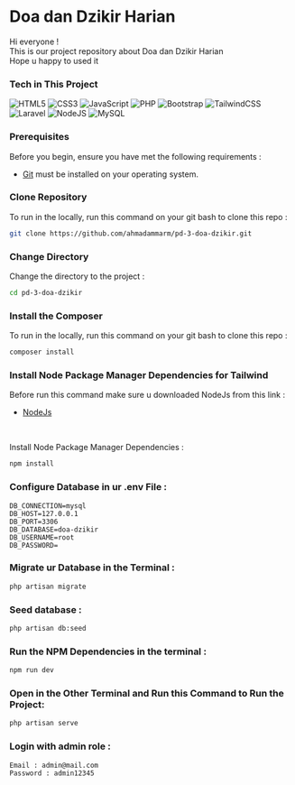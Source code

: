 # Doa dan Dzikir Harian
<p>Hi everyone ! <br>
This is our project repository about Doa dan Dzikir Harian <br>
Hope u happy to used it</p>

### Tech in This Project

![HTML5](https://img.shields.io/badge/html5-%23E34F26.svg?style=for-the-badge&logo=html5&logoColor=white) ![CSS3](https://img.shields.io/badge/css3-%231572B6.svg?style=for-the-badge&logo=css3&logoColor=white) ![JavaScript](https://img.shields.io/badge/javascript-%23323330.svg?style=for-the-badge&logo=javascript&logoColor=%23F7DF1E) ![PHP](https://img.shields.io/badge/php-%23777BB4.svg?style=for-the-badge&logo=php&logoColor=white) ![Bootstrap](https://img.shields.io/badge/bootstrap-%23563D7C.svg?style=for-the-badge&logo=bootstrap&logoColor=white) ![TailwindCSS](https://img.shields.io/badge/tailwindcss-%2338B2AC.svg?style=for-the-badge&logo=tailwind-css&logoColor=white) ![Laravel](https://img.shields.io/badge/laravel-%23FF2D20.svg?style=for-the-badge&logo=laravel&logoColor=white) ![NodeJS](https://img.shields.io/badge/node.js-6DA55F?style=for-the-badge&logo=node.js&logoColor=white)
![MySQL](https://img.shields.io/badge/mysql-%2300f.svg?style=for-the-badge&logo=mysql&logoColor=white)



<!-- Proudly created with GPRM ( https://gprm.itsvg.in ) -->
### Prerequisites
Before you begin, ensure you have met the following requirements :

* [Git](https://git-scm.com/downloads "Download Git") must be installed on your operating system.

### Clone Repository
To run in the locally, run this command on your git bash to clone this repo :
```bash
git clone https://github.com/ahmadammarm/pd-3-doa-dzikir.git
```

### Change Directory
Change the directory to the project :
```bash
cd pd-3-doa-dzikir
```

### Install the Composer
To run in the locally, run this command on your git bash to clone this repo :
```bash
composer install
```

### Install Node Package Manager Dependencies for Tailwind
Before run this command make sure u downloaded NodeJs from this link :
<br>
* [NodeJs](https://nodejs.org/en "Download NodeJs")
<br>

Install Node Package Manager Dependencies :
```bash
npm install
```

### Configure Database in ur .env File :
```.env
DB_CONNECTION=mysql
DB_HOST=127.0.0.1
DB_PORT=3306
DB_DATABASE=doa-dzikir
DB_USERNAME=root
DB_PASSWORD=
```
### Migrate ur Database in the Terminal :
```bash
php artisan migrate
```

### Seed database :
```bash
php artisan db:seed
```

### Run the NPM Dependencies in the terminal :
```bash
npm run dev
```

### Open in the Other Terminal and Run this Command to Run the Project:
```bash
php artisan serve
```

### Login with admin role :
```bash
Email : admin@mail.com
Password : admin12345
```
